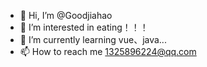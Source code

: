 - 👋 Hi, I’m @Goodjiahao
- 👀 I’m interested in eating！！！
- 🌱 I’m currently learning vue、java...
- 📫 How to reach me 1325896224@qq.com

<!---
Goodjiahao/Goodjiahao is a ✨ special ✨ repository because its `README.md` (this file) appears on your GitHub profile.
You can click the Preview link to take a look at your changes.
--->
